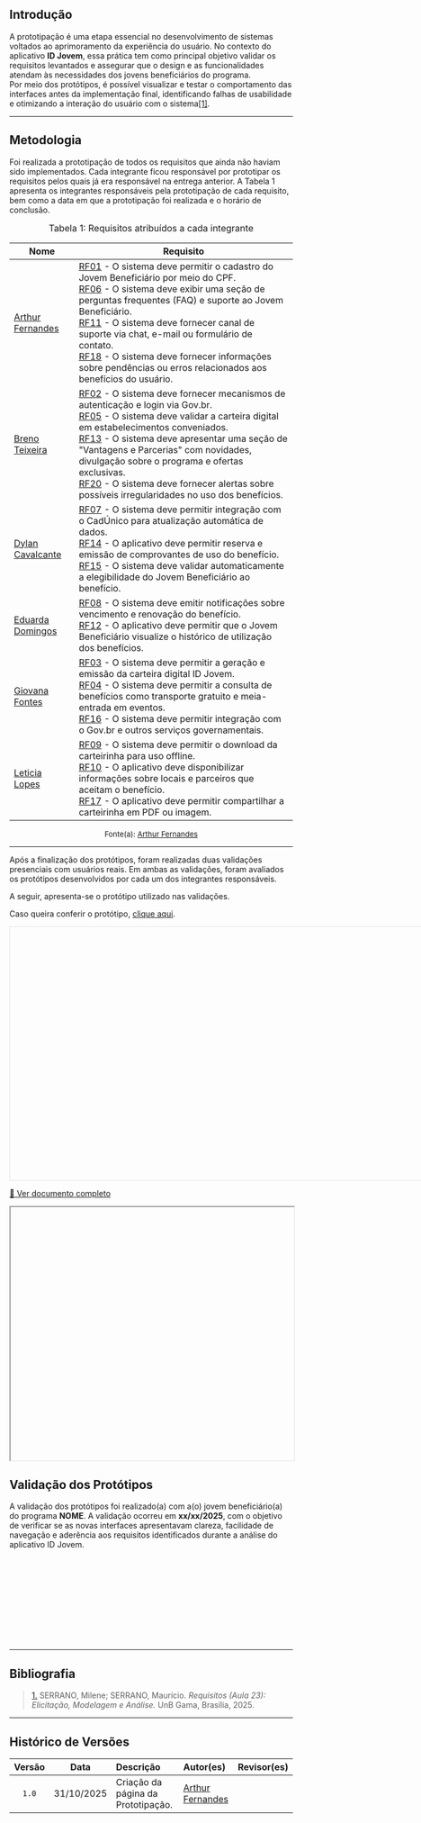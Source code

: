 ## Introdução

A prototipação é uma etapa essencial no desenvolvimento de sistemas voltados ao aprimoramento da experiência do usuário. No contexto do aplicativo **ID Jovem**, essa prática tem como principal objetivo validar os requisitos levantados e assegurar que o design e as funcionalidades atendam às necessidades dos jovens beneficiários do programa.  
Por meio dos protótipos, é possível visualizar e testar o comportamento das interfaces antes da implementação final, identificando falhas de usabilidade e otimizando a interação do usuário com o sistema<a id="TEC1" href="#RP1">[1]</a>.

---

## Metodologia

Foi realizada a prototipação de todos os requisitos que ainda não haviam sido implementados. Cada integrante ficou responsável por prototipar os requisitos pelos quais já era responsável na entrega anterior. A Tabela 1 apresenta os integrantes responsáveis pela prototipação de cada requisito, bem como a data em que a prototipação foi realizada e o horário de conclusão.

<font size="3"><p style="text-align: center">Tabela 1: Requisitos atribuídos a cada integrante</p></font>

<div align="center">

<table>
  <thead>
    <tr>
      <th>Nome</th>
      <th>Requisito</th>
    </tr>
  </thead>
  <tbody>
     <tr>
      <td> <a href="https://github.com/arthurfernandesj">Arthur Fernandes</a> </td>
      <td> 
        <a href="https://requisitos-de-software.github.io/2025.2-Grupo04/Entregas/Entregas_02/Elicitacao/Requisitos_Elicitados/#rf01">RF01</a> - O sistema deve permitir o cadastro do Jovem Beneficiário por meio do CPF. <br>
        <a href="https://requisitos-de-software.github.io/2025.2-Grupo04/Entregas/Entregas_02/Elicitacao/Requisitos_Elicitados/#rf06">RF06</a> - O sistema deve exibir uma seção de perguntas frequentes (FAQ) e suporte ao Jovem Beneficiário. <br>
        <a href="https://requisitos-de-software.github.io/2025.2-Grupo04/Entregas/Entregas_02/Elicitacao/Requisitos_Elicitados/#rf11">RF11</a> - O sistema deve fornecer canal de suporte via chat, e-mail ou formulário de contato. <br>
        <a href="https://requisitos-de-software.github.io/2025.2-Grupo04/Entregas/Entregas_02/Elicitacao/Requisitos_Elicitados/#rf18">RF18</a> - O sistema deve fornecer informações sobre pendências ou erros relacionados aos benefícios do usuário.
      </td>
    </tr>
    <tr>
      <td> <a href="https://github.com/BrenoLTeixeira">Breno Teixeira</a> </td>
      <td> 
        <a href="https://requisitos-de-software.github.io/2025.2-Grupo04/Entregas/Entregas_02/Elicitacao/Requisitos_Elicitados/#rf02">RF02</a> - O sistema deve fornecer mecanismos de autenticação e login via Gov.br. <br>
        <a href="https://requisitos-de-software.github.io/2025.2-Grupo04/Entregas/Entregas_02/Elicitacao/Requisitos_Elicitados/#rf05">RF05</a> - O sistema deve validar a carteira digital em estabelecimentos conveniados. <br>
        <a href="https://requisitos-de-software.github.io/2025.2-Grupo04/Entregas/Entregas_02/Elicitacao/Requisitos_Elicitados/#rf13">RF13</a> - O sistema deve apresentar uma seção de "Vantagens e Parcerias" com novidades, divulgação sobre o programa e ofertas exclusivas. <br>
        <a href="https://requisitos-de-software.github.io/2025.2-Grupo04/Entregas/Entregas_02/Elicitacao/Requisitos_Elicitados/#rf20">RF20</a> - O sistema deve fornecer alertas sobre possíveis irregularidades no uso dos benefícios.
      </td>
    </tr>
    <tr>
      <td> <a href="https://github.com/dylancavalcante">Dylan Cavalcante</a> </td>
      <td> 
        <a href="https://requisitos-de-software.github.io/2025.2-Grupo04/Entregas/Entregas_02/Elicitacao/Requisitos_Elicitados/#rf07">RF07</a> - O sistema deve permitir integração com o CadÚnico para atualização automática de dados. <br>
        <a href="https://requisitos-de-software.github.io/2025.2-Grupo04/Entregas/Entregas_02/Elicitacao/Requisitos_Elicitados/#rf14">RF14</a> - O aplicativo deve permitir reserva e emissão de comprovantes de uso do benefício. <br>
        <a href="https://requisitos-de-software.github.io/2025.2-Grupo04/Entregas/Entregas_02/Elicitacao/Requisitos_Elicitados/#rf15">RF15</a> - O sistema deve validar automaticamente a elegibilidade do Jovem Beneficiário ao benefício.
      </td>
    </tr>
    <tr>
      <td> <a href="https://github.com/eduardar0">Eduarda Domingos</a> </td>
      <td> 
        <a href="https://requisitos-de-software.github.io/2025.2-Grupo04/Entregas/Entregas_02/Elicitacao/Requisitos_Elicitados/#rf08">RF08</a> - O sistema deve emitir notificações sobre vencimento e renovação do benefício. <br>
        <a href="https://requisitos-de-software.github.io/2025.2-Grupo04/Entregas/Entregas_02/Elicitacao/Requisitos_Elicitados/#rf12">RF12</a> - O aplicativo deve permitir que o Jovem Beneficiário visualize o histórico de utilização dos benefícios.
      </td>
    </tr>
    <tr>
      <td> <a href="https://github.com/GiovanaFontesS">Giovana Fontes</a> </td>
      <td> 
        <a href="https://requisitos-de-software.github.io/2025.2-Grupo04/Entregas/Entregas_02/Elicitacao/Requisitos_Elicitados/#rf03">RF03</a> - O sistema deve permitir a geração e emissão da carteira digital ID Jovem. <br>
        <a href="https://requisitos-de-software.github.io/2025.2-Grupo04/Entregas/Entregas_02/Elicitacao/Requisitos_Elicitados/#rf04">RF04</a> - O sistema deve permitir a consulta de benefícios como transporte gratuito e meia-entrada em eventos. <br>
        <a href="https://requisitos-de-software.github.io/2025.2-Grupo04/Entregas/Entregas_02/Elicitacao/Requisitos_Elicitados/#rf16">RF16</a> - O sistema deve permitir integração com o Gov.br e outros serviços governamentais.
      </td>
    </tr>
    <tr>
      <td> <a href="https://github.com/leticialopes20">Leticia Lopes</a> </td>
      <td> 
        <a href="https://requisitos-de-software.github.io/2025.2-Grupo04/Entregas/Entregas_02/Elicitacao/Requisitos_Elicitados/#rf09">RF09</a> - O sistema deve permitir o download da carteirinha para uso offline. <br>
        <a href="https://requisitos-de-software.github.io/2025.2-Grupo04/Entregas/Entregas_02/Elicitacao/Requisitos_Elicitados/#rf10">RF10</a> - O aplicativo deve disponibilizar informações sobre locais e parceiros que aceitam o benefício. <br>
        <a href="https://requisitos-de-software.github.io/2025.2-Grupo04/Entregas/Entregas_02/Elicitacao/Requisitos_Elicitados/#rf17">RF17</a> - O aplicativo deve permitir compartilhar a carteirinha em PDF ou imagem.
      </td>
    </tr>

  </tbody>
</table>

</div>

<font size="2"><p style="text-align: center">Fonte(a): [Arthur Fernandes](https://github.com/arthurfernandesj)</p></font>


---

Após a finalização dos protótipos, foram realizadas duas validações presenciais com usuários reais. Em ambas as validações, foram avaliados os protótipos desenvolvidos por cada um dos integrantes responsáveis.

A seguir, apresenta-se o protótipo utilizado nas validações.

Caso queira conferir o protótipo, <a href="" target="blanket">clique aqui</a>.

<p style="text-align: center"><iframe style="border: 1px solid rgba(0, 0, 0, 0.1);" width="800" height="450" src="" allowfullscreen></iframe></p>

<a href="" target="_blank">📄 Ver documento completo</a>

<iframe src="" width="100%" height="450px">
    Este navegador não suporta PDFs. Faça o download <a href="">aqui</a>.
</iframe>


## Validação dos Protótipos

A validação dos protótipos foi realizado(a) com a(o) jovem beneficiário(a) do programa **NOME**.
A validação ocorreu em **xx/xx/2025**, com o objetivo de verificar se as novas interfaces apresentavam clareza, facilidade de navegação e aderência aos requisitos identificados durante a análise do aplicativo ID Jovem.

<iframe width="560" height="xx5" src="" title="YouTube video player" frameborder="0" allow="accelerometer; autoplay; clipboard-write; encrypted-media; gyroscope; picture-in-picture; web-share" referrerpolicy="strict-origin-when-cross-origin" allowfullscreen></iframe>

---

## Bibliografia

> <a id="RP1" href="#TEC1">1.</a> SERRANO, Milene; SERRANO, Maurício. *Requisitos (Aula 23): Elicitação, Modelagem e Análise.* UnB Gama, Brasília, 2025. 

---

## Histórico de Versões

| Versão | Data | Descrição | Autor(es) | Revisor(es) |
| :--: | :--: | :-- | :-- | :-- |
| `1.0` | 31/10/2025 | Criação da página da Prototipação. | [Arthur Fernandes](https://github.com/arthurfernandesj) | [ ](https://github.com/) |
